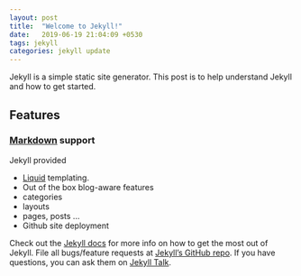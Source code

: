 ```yaml
---
layout: post
title:  "Welcome to Jekyll!"
date:   2019-06-19 21:04:09 +0530
tags: jekyll
categories: jekyll update
---
```



Jekyll is a simple static site generator. This post is to help understand Jekyll and how to get started.
<!-- more -->



## Features

### [Markdown](http://daringfireball.net/projects/markdown) support

Jekyll provided

- [Liquid](http://liquidmarkup.org/) templating.
- Out of the box blog-aware features
 - categories
 - layouts
 - pages, posts ...
- Github site deployment


Check out the [Jekyll docs][jekyll-docs] for more info on how to get the most out of Jekyll. File all bugs/feature requests at [Jekyll’s GitHub repo][jekyll-gh]. If you have questions, you can ask them on [Jekyll Talk][jekyll-talk].

[jekyll-docs]: https://jekyllrb.com/docs/home
[jekyll-gh]:   https://github.com/jekyll/jekyll
[jekyll-talk]: https://talk.jekyllrb.com/
